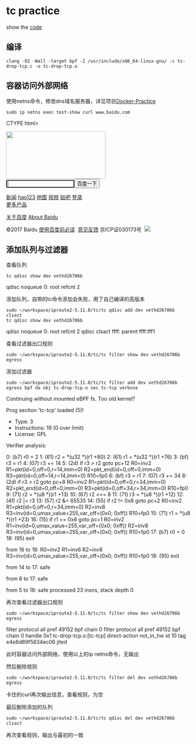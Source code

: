 # tc practice
show the [code](tc-drop-tcp.c)

## 编译
```
clang -O2 -Wall -target bpf -I /usr/include/x86_64-linux-gnu/ -c tc-drop-tcp.c -o tc-drop-tcp.o
```

## 容器访问外部网络
使用netns命令，修改dns域名服务器，详见项目[Docker-Practice](https://github.com/lbbxsxlz/Docker-Practice/tree/master/DemoShow/netns.md)
```
sudo ip netns exec test-show curl www.baidu.com 
```

CTYPE html>
<!--STATUS OK--><html> <head><meta http-equiv=content-type content=text/html;charset=utf-8><meta http-equiv=X-UA-Compatible content=IE=Edge><meta content=always name=referrer><link rel=stylesheet type=text/css href=http://s1.bdstatic.com/r/www/cache/bdorz/baidu.min.css><title>百度一下，你就知道</title></head> <body link=#0000cc> <div id=wrapper> <div id=head> <div class=head_wrapper> <div class=s_form> <div class=s_form_wrapper> <div id=lg> <img hidefocus=true src=//www.baidu.com/img/bd_logo1.png width=270 height=129> </div> <form id=form name=f action=//www.baidu.com/s class=fm> <input type=hidden name=bdorz_come value=1> <input type=hidden name=ie value=utf-8> <input type=hidden name=f value=8> <input type=hidden name=rsv_bp value=1> <input type=hidden name=rsv_idx value=1> <input type=hidden name=tn value=baidu><span class="bg s_ipt_wr"><input id=kw name=wd class=s_ipt value maxlength=255 autocomplete=off autofocus></span><span class="bg s_btn_wr"><input type=submit id=su value=百度一下 class="bg s_btn"></span> </form> </div> </div> <div id=u1> <a href=http://news.baidu.com name=tj_trnews class=mnav>新闻</a> <a href=http://www.hao123.com name=tj_trhao123 class=mnav>hao123</a> <a href=http://map.baidu.com name=tj_trmap class=mnav>地图</a> <a href=http://v.baidu.com name=tj_trvideo class=mnav>视频</a> <a href=http://tieba.baidu.com name=tj_trtieba class=mnav>贴吧</a> <noscript> <a href=http://www.baidu.com/bdorz/login.gif?login&amp;tpl=mn&amp;u=http%3A%2F%2Fwww.baidu.com%2f%3fbdorz_come%3d1 name=tj_login class=lb>登录</a> </noscript> <script>document.write('<a href="http://www.baidu.com/bdorz/login.gif?login&tpl=mn&u='+ encodeURIComponent(window.location.href+ (window.location.search === "" ? "?" : "&")+ "bdorz_come=1")+ '" name="tj_login" class="lb">登录</a>');</script> <a href=//www.baidu.com/more/ name=tj_briicon class=bri style="display: block;">更多产品</a> </div> </div> </div> <div id=ftCon> <div id=ftConw> <p id=lh> <a href=http://home.baidu.com>关于百度</a> <a href=http://ir.baidu.com>About Baidu</a> </p> <p id=cp>&copy;2017&nbsp;Baidu&nbsp;<a href=http://www.baidu.com/duty/>使用百度前必读</a>&nbsp; <a href=http://jianyi.baidu.com/ class=cp-feedback>意见反馈</a>&nbsp;京ICP证030173号&nbsp; <img src=//www.baidu.com/img/gs.gif> </p> </div> </div> </div> </body> </html>


## 添加队列与过滤器
查看队列
```
tc qdisc show dev vethd26706b
```

qdisc noqueue 0: root refcnt 2 


添加队列，自带的tc命令添加会失败，用了自己编译的高版本
```
sudo ~/workspace/iproute2-5.11.0/tc/tc qdisc add dev vethd26706b clsact
tc qdisc show dev vethd26706b
```

qdisc noqueue 0: root refcnt 2 
qdisc clsact ffff: parent ffff:fff1 

查看过滤器出口规则
```
sudo ~/workspace/iproute2-5.11.0/tc/tc filter show dev vethd26706b egress
```

添加过滤器
```
sudo ~/workspace/iproute2-5.11.0/tc/tc filter add dev vethd26706b egress bpf da obj tc-drop-tcp.o sec tc-tcp verbose
```

Continuing without mounted eBPF fs. Too old kernel?

Prog section 'tc-tcp' loaded (5)!
 - Type:         3
 - Instructions: 19 (0 over limit)
 - License:      GPL

Verifier analysis:

0: (b7) r0 = 2
1: (61) r2 = *(u32 *)(r1 +80)
2: (61) r1 = *(u32 *)(r1 +76)
3: (bf) r3 = r1
4: (07) r3 += 14
5: (2d) if r3 > r2 goto pc+12
 R0=inv2 R1=pkt(id=0,off=0,r=14,imm=0) R2=pkt_end(id=0,off=0,imm=0) R3=pkt(id=0,off=14,r=14,imm=0) R10=fp0
6: (bf) r3 = r1
7: (07) r3 += 34
8: (2d) if r3 > r2 goto pc+8
 R0=inv2 R1=pkt(id=0,off=0,r=34,imm=0) R2=pkt_end(id=0,off=0,imm=0) R3=pkt(id=0,off=34,r=34,imm=0) R10=fp0
9: (71) r2 = *(u8 *)(r1 +13)
10: (67) r2 <<= 8
11: (71) r3 = *(u8 *)(r1 +12)
12: (4f) r2 |= r3
13: (57) r2 &= 65535
14: (55) if r2 != 0x8 goto pc+2
 R0=inv2 R1=pkt(id=0,off=0,r=34,imm=0) R2=inv8 R3=inv(id=0,umax_value=255,var_off=(0x0; 0xff)) R10=fp0
15: (71) r1 = *(u8 *)(r1 +23)
16: (15) if r1 == 0x6 goto pc+1
 R0=inv2 R1=inv(id=0,umax_value=255,var_off=(0x0; 0xff)) R2=inv8 R3=inv(id=0,umax_value=255,var_off=(0x0; 0xff)) R10=fp0
17: (b7) r0 = 0
18: (95) exit

from 16 to 18: R0=inv2 R1=inv6 R2=inv8 R3=inv(id=0,umax_value=255,var_off=(0x0; 0xff)) R10=fp0
18: (95) exit

from 14 to 17: safe

from 8 to 17: safe

from 5 to 18: safe
processed 23 insns, stack depth 0

再次查看过滤器出口规则
```
sudo ~/workspace/iproute2-5.11.0/tc/tc filter show dev vethd26706b egress
```

filter protocol all pref 49152 bpf chain 0 
filter protocol all pref 49152 bpf chain 0 handle 0x1 tc-drop-tcp.o:[tc-tcp] direct-action not_in_hw id 10 tag e4e8d89f5834ec06 jited 

此时容器访问外部网络，使用以上的ip netns命令，无输出

然后删除规则
```
sudo ~/workspace/iproute2-5.11.0/tc/tc filter del dev vethd26706b egress
```
卡住的curl再次输出信息，查看规则，为空


最后删除添加的队列
```
sudo ~/workspace/iproute2-5.11.0/tc/tc qdisc del dev vethd26706b clsact
```

再次查看规则，输出与最初的一致

